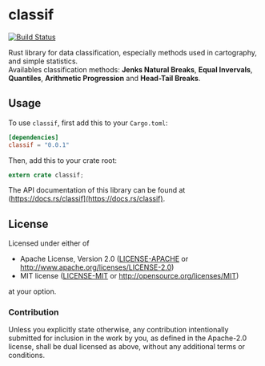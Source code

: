 # classif
[![Build Status](https://travis-ci.org/mthh/classif.svg?branch=master)](https://travis-ci.org/mthh/classif)


Rust library for data classification, especially methods used in cartography, and simple statistics.  
Availables classification methods: **Jenks Natural Breaks**, **Equal Invervals**, **Quantiles**, **Arithmetic Progression** and **Head-Tail Breaks**.


## Usage

To use `classif`, first add this to your `Cargo.toml`:

```toml
[dependencies]
classif = "0.0.1"
```

Then, add this to your crate root:

```rust
extern crate classif;
```

The API documentation of this library can be found at (https://docs.rs/classif](https://docs.rs/classif).

## License

Licensed under either of

 * Apache License, Version 2.0 ([LICENSE-APACHE](LICENSE-APACHE) or http://www.apache.org/licenses/LICENSE-2.0)
 * MIT license ([LICENSE-MIT](LICENSE-MIT) or http://opensource.org/licenses/MIT)

at your option.

### Contribution

Unless you explicitly state otherwise, any contribution intentionally submitted
for inclusion in the work by you, as defined in the Apache-2.0 license, shall be dual licensed as above, without any
additional terms or conditions.

